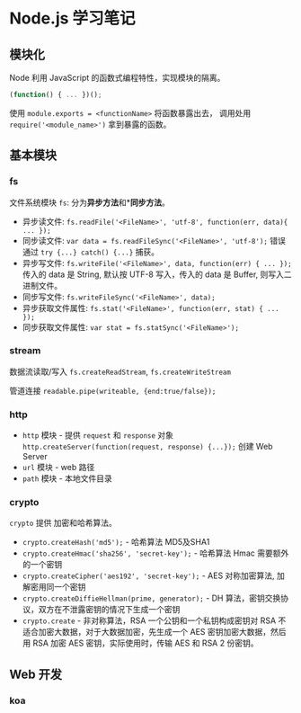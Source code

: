 # Node.js 学习笔记

## 模块化

Node 利用 JavaScript 的函数式编程特性，实现模块的隔离。

```javascript
(function() { ... })();
```

使用 `module.exports = <functionName>` 将函数暴露出去， 调用处用 `require('<module_name>')` 拿到暴露的函数。

## 基本模块

### fs

文件系统模块 `fs`: 分为**异步方法**和***同步方法**。

- 异步读文件: `fs.readFile('<FileName>', 'utf-8', function(err, data){ ... });`
- 同步读文件: `var data = fs.readFileSync('<FileName>', 'utf-8');`
    错误通过 `try {...} catch() {...}` 捕获。
- 异步写文件: `fs.writeFile('<FileName>', data, function(err) { ... });`
    传入的 data 是 String, 默认按 UTF-8 写入，传入的 data 是 Buffer, 则写入二进制文件。
- 同步写文件: `fs.writeFileSync('<FileName>', data);`
- 异步获取文件属性: `fs.stat('<FileName>', function(err, stat) { ... });`
- 同步获取文件属性: `var stat = fs.statSync('<FileName>');`

### stream

数据流读取/写入 `fs.createReadStream`, `fs.createWriteStream`

管道连接 `readable.pipe(writeable, {end:true/false});`

### http

- `http` 模块 - 提供 `request` 和 `response` 对象
    `http.createServer(function(request, response) {...});` 创建 Web Server
- `url` 模块 - web 路径
- `path` 模块 - 本地文件目录

### crypto

`crypto` 提供 加密和哈希算法。

- `crypto.createHash('md5');` - 哈希算法 MD5及SHA1
- `crypto.createHmac('sha256', 'secret-key');` - 哈希算法 Hmac 需要额外的一个密钥
- `crypto.createCipher('aes192', 'secret-key');` - AES 对称加密算法, 加解密用同一个密钥
- `crypto.createDiffieHellman(prime, generator);` - DH 算法，密钥交换协议，双方在不泄露密钥的情况下生成一个密钥
- `crypto.create` - 非对称算法，RSA 一个公钥和一个私钥构成密钥对
    RSA 不适合加密大数据，对于大数据加密，先生成一个 AES 密钥加密大数据，然后用 RSA 加密 AES 密钥，实际使用时，传输 AES 和 RSA 2 份密钥。

## Web 开发

### koa

